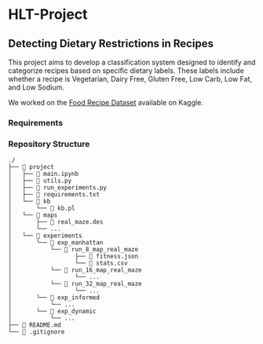 # HLT-Project
## Detecting Dietary Restrictions in Recipes
This project aims to develop a classification system  designed to identify and categorize recipes based on specific dietary labels. These labels include whether a recipe is Vegetarian, Dairy Free, Gluten Free, Low Carb, Low Fat, and Low Sodium.

We worked on the [Food Recipe Dataset](https://www.kaggle.com/datasets/snehallokesh31096/recipe/data) available on Kaggle.

### Requirements


### Repository Structure

```
./
├── 📂 project
│   ├── 📄 main.ipynb
│   ├── 📄 utils.py
│   ├── 📄 run_experiments.py
│   ├── 📄 requirements.txt
│   └── 📂 kb
│       └── 📄 kb.pl
│   └── 📂 maps
│       ├── 📄 real_maze.des
│       └── ...
│   └── 📂 experiments
│       └── 📂 exp_manhattan
│           └── 📂 run_8_map_real_maze
│                  ├── 📄 fitness.json
│                  └── 📄 stats.csv
│           └── 📂 run_16_map_real_maze
│                  └── ...
│           └── 📂 run_32_map_real_maze
│                  └── ... 
│       └── 📂 exp_informed
│           └── ...
│       └── 📂 exp_dynamic
│           └── ...
├── 📄 README.md
└── 📄 .gitignore
```





